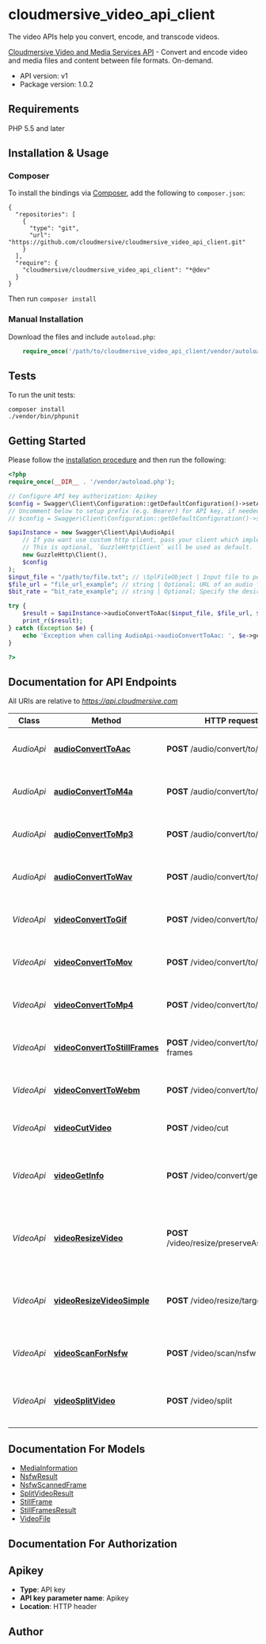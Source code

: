 # cloudmersive_video_api_client
The video APIs help you convert, encode, and transcode videos.

[Cloudmersive Video and Media Services API](https://cloudmersive.com/video-and-media-services-api) - Convert and encode video and media files and content between file formats. On-demand.

- API version: v1
- Package version: 1.0.2


## Requirements

PHP 5.5 and later

## Installation & Usage
### Composer

To install the bindings via [Composer](http://getcomposer.org/), add the following to `composer.json`:

```
{
  "repositories": [
    {
      "type": "git",
      "url": "https://github.com/cloudmersive/cloudmersive_video_api_client.git"
    }
  ],
  "require": {
    "cloudmersive/cloudmersive_video_api_client": "*@dev"
  }
}
```

Then run `composer install`

### Manual Installation

Download the files and include `autoload.php`:

```php
    require_once('/path/to/cloudmersive_video_api_client/vendor/autoload.php');
```

## Tests

To run the unit tests:

```
composer install
./vendor/bin/phpunit
```

## Getting Started

Please follow the [installation procedure](#installation--usage) and then run the following:

```php
<?php
require_once(__DIR__ . '/vendor/autoload.php');

// Configure API key authorization: Apikey
$config = Swagger\Client\Configuration::getDefaultConfiguration()->setApiKey('Apikey', 'YOUR_API_KEY');
// Uncomment below to setup prefix (e.g. Bearer) for API key, if needed
// $config = Swagger\Client\Configuration::getDefaultConfiguration()->setApiKeyPrefix('Apikey', 'Bearer');

$apiInstance = new Swagger\Client\Api\AudioApi(
    // If you want use custom http client, pass your client which implements `GuzzleHttp\ClientInterface`.
    // This is optional, `GuzzleHttp\Client` will be used as default.
    new GuzzleHttp\Client(),
    $config
);
$input_file = "/path/to/file.txt"; // \SplFileObject | Input file to perform the operation on.
$file_url = "file_url_example"; // string | Optional; URL of an audio file being used for conversion. Use this option for files larger than 2GB.
$bit_rate = "bit_rate_example"; // string | Optional; Specify the desired bitrate of the converted audio file in kilobytes per second (kB/s). Value may be between 48 and 1,411. By default, the optimal bitrate will be chosen automatically.

try {
    $result = $apiInstance->audioConvertToAac($input_file, $file_url, $bit_rate);
    print_r($result);
} catch (Exception $e) {
    echo 'Exception when calling AudioApi->audioConvertToAac: ', $e->getMessage(), PHP_EOL;
}

?>
```

## Documentation for API Endpoints

All URIs are relative to *https://api.cloudmersive.com*

Class | Method | HTTP request | Description
------------ | ------------- | ------------- | -------------
*AudioApi* | [**audioConvertToAac**](docs/Api/AudioApi.md#audioconverttoaac) | **POST** /audio/convert/to/aac | Convert Audio File to AAC format.
*AudioApi* | [**audioConvertToM4a**](docs/Api/AudioApi.md#audioconverttom4a) | **POST** /audio/convert/to/m4a | Convert Audio File to M4A format.
*AudioApi* | [**audioConvertToMp3**](docs/Api/AudioApi.md#audioconverttomp3) | **POST** /audio/convert/to/mp3 | Convert Audio File to MP3 format.
*AudioApi* | [**audioConvertToWav**](docs/Api/AudioApi.md#audioconverttowav) | **POST** /audio/convert/to/wav | Convert Audio File to WAV format.
*VideoApi* | [**videoConvertToGif**](docs/Api/VideoApi.md#videoconverttogif) | **POST** /video/convert/to/gif | Convert Video to Animated GIF format.
*VideoApi* | [**videoConvertToMov**](docs/Api/VideoApi.md#videoconverttomov) | **POST** /video/convert/to/mov | Convert Video to MOV format.
*VideoApi* | [**videoConvertToMp4**](docs/Api/VideoApi.md#videoconverttomp4) | **POST** /video/convert/to/mp4 | Convert Video to MP4 format.
*VideoApi* | [**videoConvertToStillFrames**](docs/Api/VideoApi.md#videoconverttostillframes) | **POST** /video/convert/to/still-frames | Convert Video to PNG Still Frames.
*VideoApi* | [**videoConvertToWebm**](docs/Api/VideoApi.md#videoconverttowebm) | **POST** /video/convert/to/webm | Convert Video to WEBM format.
*VideoApi* | [**videoCutVideo**](docs/Api/VideoApi.md#videocutvideo) | **POST** /video/cut | Cut a Video to a Shorter Length
*VideoApi* | [**videoGetInfo**](docs/Api/VideoApi.md#videogetinfo) | **POST** /video/convert/get-info | Get detailed information about a video or audio file
*VideoApi* | [**videoResizeVideo**](docs/Api/VideoApi.md#videoresizevideo) | **POST** /video/resize/preserveAspectRatio | Resizes a Video Preserving the Original Aspect Ratio.
*VideoApi* | [**videoResizeVideoSimple**](docs/Api/VideoApi.md#videoresizevideosimple) | **POST** /video/resize/target | Resizes a Video without Preserving Aspect Ratio.
*VideoApi* | [**videoScanForNsfw**](docs/Api/VideoApi.md#videoscanfornsfw) | **POST** /video/scan/nsfw | Scan a Video for NSFW content.
*VideoApi* | [**videoSplitVideo**](docs/Api/VideoApi.md#videosplitvideo) | **POST** /video/split | Split a Video into Two Shorter Videos


## Documentation For Models

 - [MediaInformation](docs/Model/MediaInformation.md)
 - [NsfwResult](docs/Model/NsfwResult.md)
 - [NsfwScannedFrame](docs/Model/NsfwScannedFrame.md)
 - [SplitVideoResult](docs/Model/SplitVideoResult.md)
 - [StillFrame](docs/Model/StillFrame.md)
 - [StillFramesResult](docs/Model/StillFramesResult.md)
 - [VideoFile](docs/Model/VideoFile.md)


## Documentation For Authorization


## Apikey

- **Type**: API key
- **API key parameter name**: Apikey
- **Location**: HTTP header


## Author




